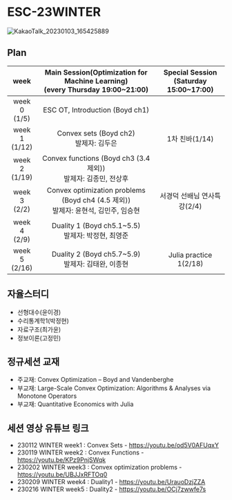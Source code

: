 # ESC-23WINTER

![KakaoTalk_20230103_165425889](https://user-images.githubusercontent.com/56993675/210739941-2714df30-92ed-4cfc-a76f-2f075ccacf47.jpg)

## Plan

|week|Main Session(Optimization for Machine Learning)<br>(every Thursday 19:00~21:00)|Special Session<br>(Saturday 15:00~17:00)|
|:--:|:--------------------------:|:------------------------:|
|week 0<br>(1/5)| ESC OT, Introduction (Boyd ch1)| |
|week 1<br>(1/12) | Convex sets (Boyd ch2) <br/> 발제자: 김두은|1차 친바(1/14)|
|week 2<br>(1/19) | Convex functions (Boyd ch3 (3.4 제외)) <br/> 발제자: 김종민, 전상후 | |
|week 3<br>(2/2) | Convex optimization problems (Boyd ch4 (4.5 제외)) <br/> 발제자: 윤현석, 김민주, 임승현 | 서경덕 선배님 연사특강(2/4)|
|week 4<br>(2/9) | Duality 1 (Boyd ch5.1~5.5) <br/> 발제자: 박정현, 최영준 | |
|week 5<br>(2/16) | Duality 2 (Boyd ch5.7~5.9) <br/> 발제자: 김태완, 이종현 |Julia practice 1(2/18)|

## 자율스터디
- 선형대수(윤이경)
- 수리통계학1(박정현)
- 자료구조(최가윤)
- 정보이론(고정민)


## 정규세션 교재
- 주교재: Convex Optimization – Boyd and Vandenberghe
- 부교재: Large-Scale Convex Optimization: Algorithms & Analyses via Monotone Operators
- 부교재: Quantitative Economics with Julia 

## 세션 영상 유튜브 링크
- 230112 WINTER week1 : Convex Sets - https://youtu.be/od5V0AFUqxY
- 230119 WINTER week2 : Convex Functions - https://youtu.be/KPz9PnjSWqk
- 230202 WINTER week3 : Convex optimization problems - https://youtu.be/UBJJxRFTOq0
- 230209 WINTER week4 : Duality1 - https://youtu.be/UrauoDzjZZA
- 230216 WINTER week5 : Duality2 - https://youtu.be/OCj7zwwfe7s
